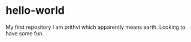# hello-world
My first repository
I am prithvi which apparently means earth. Looking to have some fun.
